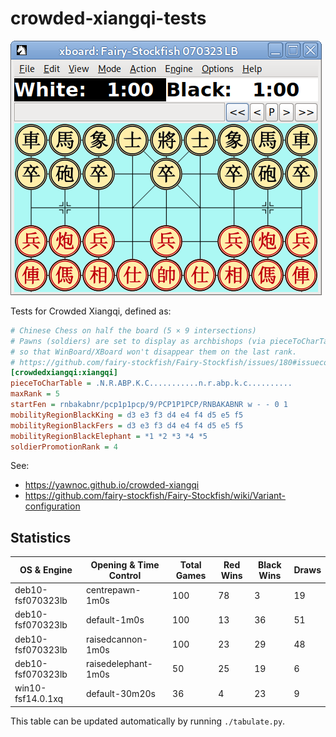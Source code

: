 # crowded-xiangqi-tests

![Screenshot of Crowded Xiangqi opening position in XBoard.](crowded-xiangqi.png)

Tests for Crowded Xiangqi, defined as:

```ini
# Chinese Chess on half the board (5 × 9 intersections)
# Pawns (soldiers) are set to display as archbishops (via pieceToCharTable)
# so that WinBoard/XBoard won't disappear them on the last rank.
# https://github.com/fairy-stockfish/Fairy-Stockfish/issues/180#issuecomment-692910150
[crowdedxiangqi:xiangqi]
pieceToCharTable = .N.R.ABP.K.C...........n.r.abp.k.c..........
maxRank = 5
startFen = rnbakabnr/pcp1p1pcp/9/PCP1P1PCP/RNBAKABNR w - - 0 1
mobilityRegionBlackKing = d3 e3 f3 d4 e4 f4 d5 e5 f5
mobilityRegionBlackFers = d3 e3 f3 d4 e4 f4 d5 e5 f5
mobilityRegionBlackElephant = *1 *2 *3 *4 *5
soldierPromotionRank = 4
```

See:

- <https://yawnoc.github.io/crowded-xiangqi>
- <https://github.com/fairy-stockfish/Fairy-Stockfish/wiki/Variant-configuration>


## Statistics

<!-- Start of Table -->
| OS & Engine | Opening & Time Control | Total Games | Red Wins | Black Wins | Draws |
| - | - | - | - | - | - |
| deb10-fsf070323lb | centrepawn-1m0s | 100 | 78 | 3 | 19 |
| deb10-fsf070323lb | default-1m0s | 100 | 13 | 36 | 51 |
| deb10-fsf070323lb | raisedcannon-1m0s | 100 | 23 | 29 | 48 |
| deb10-fsf070323lb | raisedelephant-1m0s | 50 | 25 | 19 | 6 |
| win10-fsf14.0.1xq | default-30m20s | 36 | 4 | 23 | 9 |
<!-- End of Table -->

This table can be updated automatically by running `./tabulate.py`.

